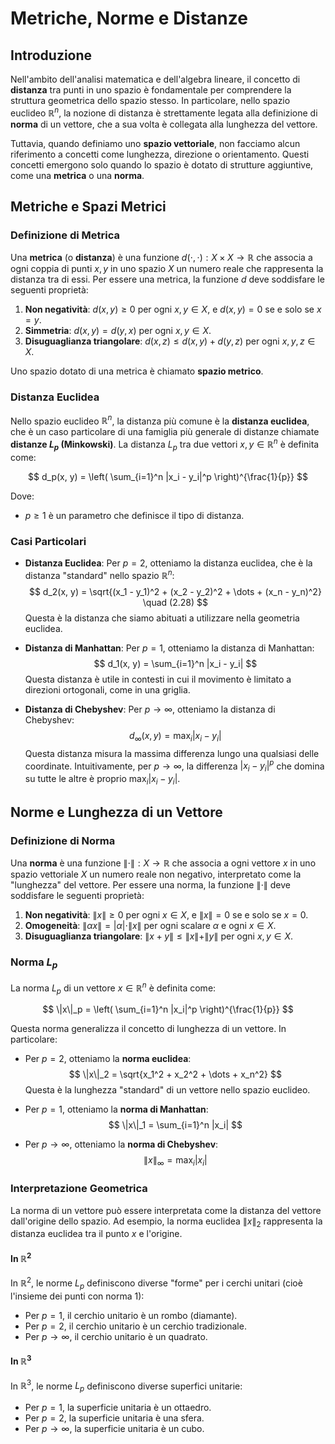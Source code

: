 # **Metriche, Norme e Distanze**

## **Introduzione**
Nell'ambito dell'analisi matematica e dell'algebra lineare, il concetto di **distanza** tra punti in uno spazio è fondamentale per comprendere la struttura geometrica dello spazio stesso. In particolare, nello spazio euclideo $\mathbb{R}^n$, la nozione di distanza è strettamente legata alla definizione di **norma** di un vettore, che a sua volta è collegata alla lunghezza del vettore.

Tuttavia, quando definiamo uno **spazio vettoriale**, non facciamo alcun riferimento a concetti come lunghezza, direzione o orientamento. Questi concetti emergono solo quando lo spazio è dotato di strutture aggiuntive, come una **metrica** o una **norma**.
## **Metriche e Spazi Metrici**

### **Definizione di Metrica**
Una **metrica** (o **distanza**) è una funzione $d(\cdot, \cdot) : X \times X \to \mathbb{R}$ che associa a ogni coppia di punti $x, y$ in uno spazio $X$ un numero reale che rappresenta la distanza tra di essi. Per essere una metrica, la funzione $d$ deve soddisfare le seguenti proprietà:

1. **Non negatività**: $d(x, y) \geq 0$ per ogni $x, y \in X$, e $d(x, y) = 0$ se e solo se $x = y$.
2. **Simmetria**: $d(x, y) = d(y, x)$ per ogni $x, y \in X$.
3. **Disuguaglianza triangolare**: $d(x, z) \leq d(x, y) + d(y, z)$ per ogni $x, y, z \in X$.

Uno spazio dotato di una metrica è chiamato **spazio metrico**.

### **Distanza Euclidea**
Nello spazio euclideo $\mathbb{R}^n$, la distanza più comune è la **distanza euclidea**, che è un caso particolare di una famiglia più generale di distanze chiamate **distanze $L_p$ (Minkowski)**. La distanza $L_p$ tra due vettori $x, y \in \mathbb{R}^n$ è definita come:

$$
d_p(x, y) = \left( \sum_{i=1}^n |x_i - y_i|^p \right)^{\frac{1}{p}}
$$

Dove:
- $p \geq 1$ è un parametro che definisce il tipo di distanza.

### **Casi Particolari**
- **Distanza Euclidea**: Per $p = 2$, otteniamo la distanza euclidea, che è la distanza "standard" nello spazio $\mathbb{R}^n$:
  $$
  d_2(x, y) = \sqrt{(x_1 - y_1)^2 + (x_2 - y_2)^2 + \dots + (x_n - y_n)^2} \quad (2.28)
  $$
  Questa è la distanza che siamo abituati a utilizzare nella geometria euclidea.

- **Distanza di Manhattan**: Per $p = 1$, otteniamo la distanza di Manhattan:
  $$
  d_1(x, y) = \sum_{i=1}^n |x_i - y_i|
  $$
  Questa distanza è utile in contesti in cui il movimento è limitato a direzioni ortogonali, come in una griglia.

- **Distanza di Chebyshev**: Per $p \to \infty$, otteniamo la distanza di Chebyshev:
  $$
  d_\infty(x, y) = \max_{i} |x_i - y_i|
  $$
  Questa distanza misura la massima differenza lungo una qualsiasi delle coordinate. Intuitivamente, per $p \to \infty$, la differenza $|x_i -y_i|^p$ che domina su tutte le altre è proprio $\max_{i} |x_i - y_i|$.
## **Norme e Lunghezza di un Vettore**

### **Definizione di Norma**
Una **norma** è una funzione $\|\cdot\| : X \to \mathbb{R}$ che associa a ogni vettore $x$ in uno spazio vettoriale $X$ un numero reale non negativo, interpretato come la "lunghezza" del vettore. Per essere una norma, la funzione $\|\cdot\|$ deve soddisfare le seguenti proprietà:

1. **Non negatività**: $\|x\| \geq 0$ per ogni $x \in X$, e $\|x\| = 0$ se e solo se $x = 0$.
2. **Omogeneità**: $\|\alpha x\| = |\alpha| \cdot \|x\|$ per ogni scalare $\alpha$ e ogni $x \in X$.
3. **Disuguaglianza triangolare**: $\|x + y\| \leq \|x\| + \|y\|$ per ogni $x, y \in X$.

### **Norma $L_p$**
La norma $L_p$ di un vettore $x \in \mathbb{R}^n$ è definita come:

$$
\|x\|_p = \left( \sum_{i=1}^n |x_i|^p \right)^{\frac{1}{p}}
$$

Questa norma generalizza il concetto di lunghezza di un vettore. In particolare:
- Per $p = 2$, otteniamo la **norma euclidea**:
  $$
  \|x\|_2 = \sqrt{x_1^2 + x_2^2 + \dots + x_n^2}
  $$
  Questa è la lunghezza "standard" di un vettore nello spazio euclideo.

- Per $p = 1$, otteniamo la **norma di Manhattan**:
  $$
  \|x\|_1 = \sum_{i=1}^n |x_i|
  $$

- Per $p \to \infty$, otteniamo la **norma di Chebyshev**:
  $$
  \|x\|_\infty = \max_{i} |x_i|
  $$

### **Interpretazione Geometrica**
La norma di un vettore può essere interpretata come la distanza del vettore dall'origine dello spazio. Ad esempio, la norma euclidea $\|x\|_2$ rappresenta la distanza euclidea tra il punto $x$ e l'origine.

#### **In $\mathbb{R}^2$**
In $\mathbb{R}^2$, le norme $L_p$ definiscono diverse "forme" per i cerchi unitari (cioè l'insieme dei punti con norma $1$):
- Per $p = 1$, il cerchio unitario è un rombo (diamante).
- Per $p = 2$, il cerchio unitario è un cerchio tradizionale.
- Per $p \to \infty$, il cerchio unitario è un quadrato.

#### **In $\mathbb{R}^3$**
In $\mathbb{R}^3$, le norme $L_p$ definiscono diverse superfici unitarie:
- Per $p = 1$, la superficie unitaria è un ottaedro.
- Per $p = 2$, la superficie unitaria è una sfera.
- Per $p \to \infty$, la superficie unitaria è un cubo.
